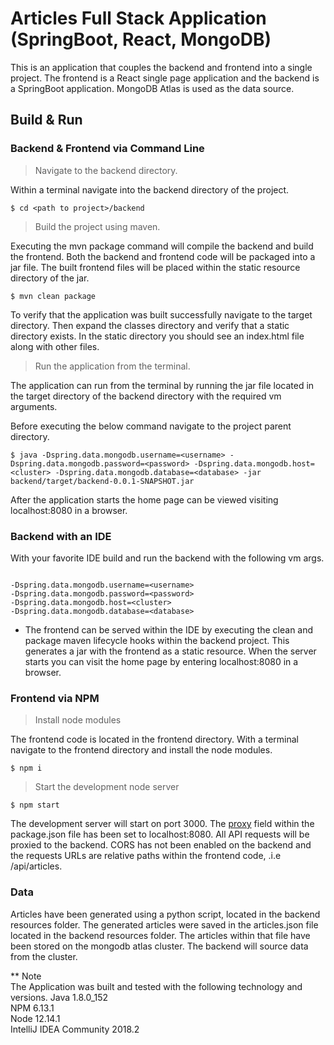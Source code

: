 # Articles Full Stack Application (SpringBoot, React, MongoDB)
This is an application that couples the backend and frontend into a single project. The frontend is a React single page 
application and the backend is a SpringBoot application. MongoDB Atlas is used as the data source.   

## Build & Run
### Backend & Frontend via Command Line

> Navigate to the backend directory.


Within a terminal navigate into the backend directory of the project.   
```
$ cd <path to project>/backend 
```
> Build the project using maven.
  
Executing the mvn package command will compile the backend and build the frontend. Both the backend and frontend code
will be packaged into a jar file. The built frontend files will be placed within the static resource directory of the jar.

```
$ mvn clean package
```
To verify that the application was built successfully navigate to the target directory. Then expand the classes directory
and verify that a static directory exists. In the static directory you should see an index.html file along with other files. 

 > Run the application from the terminal.  
   
The application can run from the terminal by running the jar file located in the target directory of the backend directory
with the required vm arguments.

Before executing the below command navigate to the project parent directory.
```
$ java -Dspring.data.mongodb.username=<username> -Dspring.data.mongodb.password=<password> -Dspring.data.mongodb.host=<cluster> -Dspring.data.mongodb.database=<database> -jar backend/target/backend-0.0.1-SNAPSHOT.jar 
```

After the application starts the home page can be viewed visiting localhost:8080 in a browser.

### Backend with an IDE
With your favorite IDE build and run the backend with the following vm args.
```

-Dspring.data.mongodb.username=<username>
-Dspring.data.mongodb.password=<password>
-Dspring.data.mongodb.host=<cluster>
-Dspring.data.mongodb.database=<database>

```

- The frontend can be served within the IDE by executing the clean and package maven lifecycle hooks within
the backend project. This generates a jar with the frontend as a static resource. When the server starts
you can visit the home page by entering localhost:8080 in a browser.

### Frontend via NPM
> Install node modules  

The frontend code is located in the frontend directory. With a terminal navigate to the frontend directory and install 
the node modules.

```
$ npm i
```

> Start the development node server

```
$ npm start
```

The development server will start on port 3000. The [proxy](https://create-react-app.dev/docs/proxying-api-requests-in-development/) field within the package.json file has been set to
localhost:8080. All API requests will be proxied to the backend. CORS has not been enabled on the backend and
the requests URLs are relative paths within the frontend code, .i.e /api/articles. 


### Data
Articles have been generated using a python script, located in the backend resources folder. The generated articles
were saved in the articles.json file located in the backend resources folder. The articles within that file have been
stored on the mongodb atlas cluster. The backend will source data from the cluster.

** Note  
The Application was built and tested with the following technology and versions. 
Java 1.8.0_152   
NPM 6.13.1  
Node 12.14.1  
IntelliJ IDEA Community  2018.2
